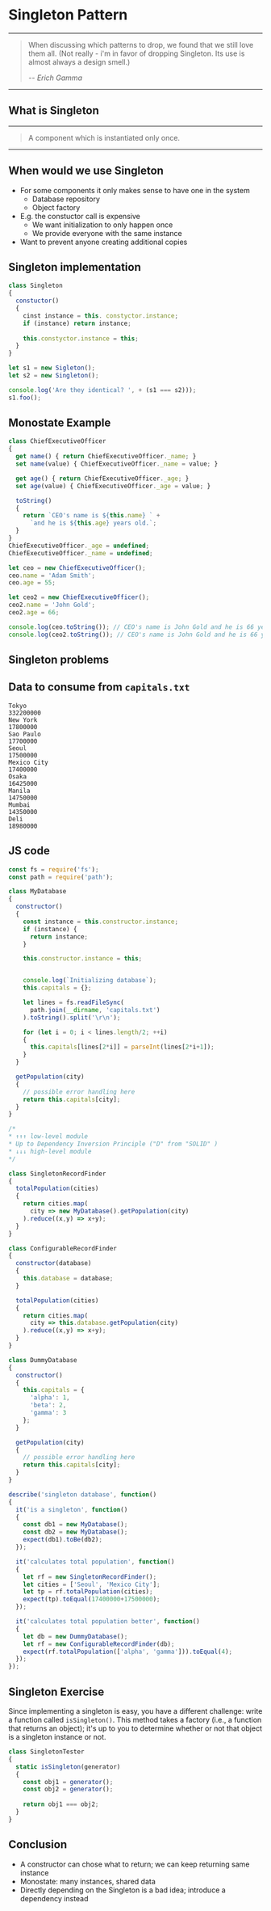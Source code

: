 # Singleton Pattern

---
> When discussing which patterns to drop, we found that we still love them all. (Not really - i'm in favor of dropping Singleton. Its use is almost always a design smell.)
>
> -- <cite>Erich Gamma</cite>
---


## What is Singleton

---
> A component which is instantiated only once.
---

## When would we use Singleton

- For some components it only makes sense to have one in the system
  - Database repository
  - Object factory
- E.g. the constuctor call is expensive
  - We want initialization to only happen once
  - We provide everyone with the same instance
- Want to prevent anyone creating additional copies

## Singleton implementation

```javascript
class Singleton
{
  constuctor()
  {
    cinst instance = this. constyctor.instance;
    if (instance) return instance;
    
    this.constyctor.instance = this;
  }
}

let s1 = new Sigleton();
let s2 = new Singleton();

console.log('Are they identical? ', + (s1 === s2)));
s1.foo();
```

## Monostate Example

```javascript
class ChiefExecutiveOfficer
{
  get name() { return ChiefExecutiveOfficer._name; }
  set name(value) { ChiefExecutiveOfficer._name = value; }

  get age() { return ChiefExecutiveOfficer._age; }
  set age(value) { ChiefExecutiveOfficer._age = value; }

  toString()
  {
    return `CEO's name is ${this.name} ` +
      `and he is ${this.age} years old.`;
  }
}
ChiefExecutiveOfficer._age = undefined;
ChiefExecutiveOfficer._name = undefined;

let ceo = new ChiefExecutiveOfficer();
ceo.name = 'Adam Smith';
ceo.age = 55;

let ceo2 = new ChiefExecutiveOfficer();
ceo2.name = 'John Gold';
ceo2.age = 66;

console.log(ceo.toString()); // CEO's name is John Gold and he is 66 years old.
console.log(ceo2.toString()); // CEO's name is John Gold and he is 66 years old.
```

## Singleton problems

## Data to consume from ```capitals.txt```

```
Tokyo
332200000
New York
17800000
Sao Paulo
17700000
Seoul
17500000
Mexico City
17400000
Osaka
16425000
Manila
14750000
Mumbai
14350000
Deli
18980000
```

## JS code

```javascript
const fs = require('fs');
const path = require('path');

class MyDatabase
{
  constructor()
  {
    const instance = this.constructor.instance;
    if (instance) {
      return instance;
    }

    this.constructor.instance = this;


    console.log(`Initializing database`);
    this.capitals = {};

    let lines = fs.readFileSync(
      path.join(__dirname, 'capitals.txt')
    ).toString().split('\r\n');

    for (let i = 0; i < lines.length/2; ++i)
    {
      this.capitals[lines[2*i]] = parseInt(lines[2*i+1]);
    }
  }

  getPopulation(city)
  {
    // possible error handling here
    return this.capitals[city];
  }
}

/* 
* ↑↑↑ low-level module
* Up to Dependency Inversion Principle ("D" from "SOLID" )
* ↓↓↓ high-level module
*/

class SingletonRecordFinder
{
  totalPopulation(cities)
  {
    return cities.map(
      city => new MyDatabase().getPopulation(city)
    ).reduce((x,y) => x+y);
  }
}

class ConfigurableRecordFinder
{
  constructor(database)
  {
    this.database = database;
  }

  totalPopulation(cities)
  {
    return cities.map(
      city => this.database.getPopulation(city)
    ).reduce((x,y) => x+y);
  }
}

class DummyDatabase
{
  constructor()
  {
    this.capitals = {
      'alpha': 1,
      'beta': 2,
      'gamma': 3
    };
  }

  getPopulation(city)
  {
    // possible error handling here
    return this.capitals[city];
  }
}

describe('singleton database', function()
{
  it('is a singleton', function()
  {
    const db1 = new MyDatabase();
    const db2 = new MyDatabase();
    expect(db1).toBe(db2);
  });

  it('calculates total population', function()
  {
    let rf = new SingletonRecordFinder();
    let cities = ['Seoul', 'Mexico City'];
    let tp = rf.totalPopulation(cities);
    expect(tp).toEqual(17400000+17500000);
  });

  it('calculates total population better', function()
  {
    let db = new DummyDatabase();
    let rf = new ConfigurableRecordFinder(db);
    expect(rf.totalPopulation(['alpha', 'gamma'])).toEqual(4);
  });
});
```

## Singleton Exercise

Since implementing a singleton is easy, you have a different challenge: write a function called ```isSingleton()```. This method takes a factory (i.e., a function that returns an object); it's up to you to determine whether or not that object is a singleton instance or not.

```javascript
class SingletonTester
{
  static isSingleton(generator)
  {
    const obj1 = generator();
    const obj2 = generator();
    
    return obj1 === obj2;
  }
}
```

## Conclusion

- A constructor can chose what to return; we can keep returning same instance
- Monostate: many instances, shared data
- Directly depending on the Singleton is a bad idea; introduce a dependency instead
